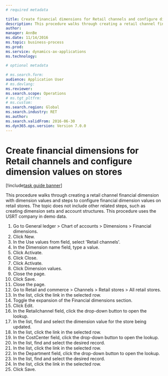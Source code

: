 ```yaml
--- 
# required metadata 
 
title: Create financial dimensions for Retail channels and configure dimension values on stores
description: This procedure walks through creating a retail channel financial dimension with dimension values and steps to configure financial dimension values on retail stores. 
author: 
manager: AnnBe 
ms.date: 11/14/2016
ms.topic: business-process 
ms.prod:  
ms.service: dynamics-ax-applications 
ms.technology:  
 
# optional metadata 
 
# ms.search.form:   
audience: Application User 
# ms.devlang:  
ms.reviewer: 
ms.search.scope: Operations 
# ms.tgt_pltfrm:  
# ms.custom:  
ms.search.region: Global
ms.search.industry: RET
ms.author: 
ms.search.validFrom: 2016-06-30 
ms.dyn365.ops.version: Version 7.0.0 
---
```

# Create financial dimensions for Retail channels and configure dimension values on stores

[!include[task guide banner](../includes/task-guide-banner.md)]

This procedure walks through creating a retail channel financial dimension with dimension values and steps to configure financial dimension values on retail stores. The topic does not include other related steps, such as creating dimension sets and account structures. This procedure uses the USRT company in demo data.

1. Go to General ledger > Chart of accounts > Dimensions > Financial dimensions.
2. Click New.
3. In the Use values from field, select 'Retail channels'.
4. In the Dimension name field, type a value.
5. Click Activate.
6. Click Close.
7. Click Activate.
8. Click Dimension values.
9. Close the page.
10. Click Save.
11. Close the page.
12. Go to Retail and commerce > Channels > Retail stores > All retail stores.
13. In the list, click the link in the selected row.
14. Toggle the expansion of the Financial dimensions section.
15. Click Edit.
16. In the Retailchannel field, click the drop-down button to open the lookup.
17. In the list, find and select the dimension value for the store being updated.
18. In the list, click the link in the selected row.
19. In the CostCenter field, click the drop-down button to open the lookup.
20. In the list, find and select the desired record.
21. In the list, click the link in the selected row.
22. In the Department field, click the drop-down button to open the lookup.
23. In the list, find and select the desired record.
24. In the list, click the link in the selected row.
25. Click Save.

